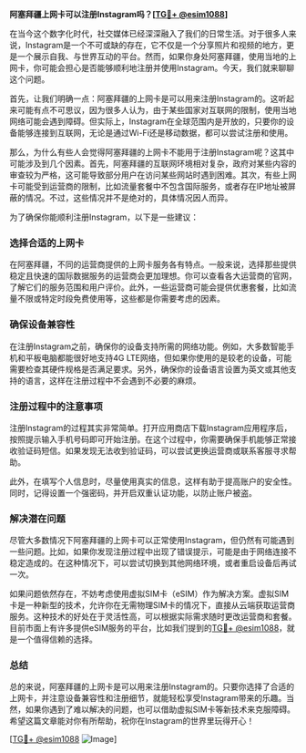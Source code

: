 **阿塞拜疆上网卡可以注册Instagram吗？[[TG💪+ @esim1088](https://t.me/s/esim1088)]**

在当今这个数字化时代，社交媒体已经深深融入了我们的日常生活。对于很多人来说，Instagram是一个不可或缺的存在，它不仅是一个分享照片和视频的地方，更是一个展示自我、与世界互动的平台。然而，如果你身处阿塞拜疆，使用当地的上网卡，你可能会担心是否能够顺利地注册并使用Instagram。今天，我们就来聊聊这个问题。

首先，让我们明确一点：阿塞拜疆的上网卡是可以用来注册Instagram的。这听起来可能有点不可思议，因为很多人认为，由于某些国家对互联网的限制，使用当地网络可能会遇到障碍。但实际上，Instagram在全球范围内是开放的，只要你的设备能够连接到互联网，无论是通过Wi-Fi还是移动数据，都可以尝试注册和使用。

那么，为什么有些人会觉得阿塞拜疆的上网卡不能用于注册Instagram呢？这其中可能涉及到几个因素。首先，阿塞拜疆的互联网环境相对复杂，政府对某些内容的审查较为严格，这可能导致部分用户在访问某些网站时遇到困难。其次，有些上网卡可能受到运营商的限制，比如流量套餐中不包含国际服务，或者存在IP地址被屏蔽的情况。不过，这些情况并不是绝对的，具体情况因人而异。

为了确保你能顺利注册Instagram，以下是一些建议：

### 选择合适的上网卡

在阿塞拜疆，不同的运营商提供的上网卡服务各有特点。一般来说，选择那些提供稳定且快速的国际数据服务的运营商会更加理想。你可以查看各大运营商的官网，了解它们的服务范围和用户评价。此外，一些运营商可能会提供优惠套餐，比如流量不限或特定时段免费使用等，这些都是你需要考虑的因素。

### 确保设备兼容性

在注册Instagram之前，确保你的设备支持所需的网络功能。例如，大多数智能手机和平板电脑都能很好地支持4G LTE网络，但如果你使用的是较老的设备，可能需要检查其硬件规格是否满足要求。另外，确保你的设备语言设置为英文或其他支持的语言，这样在注册过程中不会遇到不必要的麻烦。

### 注册过程中的注意事项

注册Instagram的过程其实非常简单。打开应用商店下载Instagram应用程序后，按照提示输入手机号码即可开始注册。在这个过程中，你需要确保手机能够正常接收验证码短信。如果发现无法收到验证码，可以尝试更换运营商或联系客服寻求帮助。

此外，在填写个人信息时，尽量使用真实的信息，这样有助于提高账户的安全性。同时，记得设置一个强密码，并开启双重认证功能，以防止账户被盗。

### 解决潜在问题

尽管大多数情况下阿塞拜疆的上网卡可以正常使用Instagram，但仍然有可能遇到一些问题。比如，如果你发现注册过程中出现了错误提示，可能是由于网络连接不稳定造成的。在这种情况下，可以尝试切换到其他网络环境，或者重启设备后再试一次。

如果问题依然存在，不妨考虑使用虚拟SIM卡（eSIM）作为解决方案。虚拟SIM卡是一种新型的技术，允许你在无需物理SIM卡的情况下，直接从云端获取运营商服务。这种技术的好处在于灵活性高，可以根据实际需求随时更改运营商和套餐。目前市面上有许多提供eSIM服务的平台，比如我们提到的[TG💪+ @esim1088](https://t.me/s/esim1088)，就是一个值得信赖的选择。

### 总结

总的来说，阿塞拜疆的上网卡是可以用来注册Instagram的。只要你选择了合适的上网卡，并注意设备兼容性和注册细节，就能轻松享受Instagram带来的乐趣。当然，如果你遇到了难以解决的问题，也可以借助虚拟SIM卡等新技术来克服障碍。希望这篇文章能对你有所帮助，祝你在Instagram的世界里玩得开心！

[[TG💪+ @esim1088](https://t.me/s/esim1088) ![Image](https://i.postimg.cc/4NQfJmqS/Snipaste-2025-05-13-00-14-12.png)]